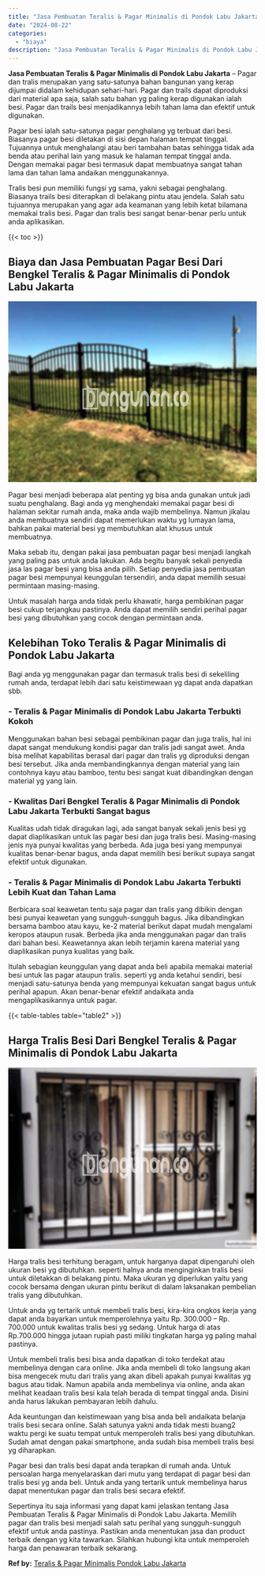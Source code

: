```yaml
---
title: "Jasa Pembuatan Teralis & Pagar Minimalis di Pondok Labu Jakarta"
date: "2024-08-22"
categories: 
  - "biaya"
description: "Jasa Pembuatan Teralis & Pagar Minimalis di Pondok Labu Jakarta. Sepertinya itu saja informasi yang dapat kami jelaskan tentang Jasa Pembuatan Teralis & Paga..."
---
```


**Jasa Pembuatan Teralis & Pagar Minimalis di Pondok Labu Jakarta** – Pagar dan tralis merupakan yang satu-satunya bahan bangunan yang kerap dijumpai didalam kehidupan sehari-hari. Pagar dan trails dapat diproduksi dari material apa saja, salah satu bahan yg paling kerap digunakan ialah besi. Pagar dan trails besi menjadikannya lebih tahan lama dan efektif untuk digunakan.

Pagar besi ialah satu-satunya pagar penghalang yg terbuat dari besi. Biasanya pagar besi diletakan di sisi depan halaman tempat tinggal. Tujuannya untuk menghalangi atau beri tambahan batas sehingga tidak ada benda atau perihal lain yang masuk ke halaman tempat tinggal anda. Dengan memakai pagar besi termasuk dapat membuatnya sangat tahan lama dan tahan lama andaikan menggunakannya.

Tralis besi pun memiliki fungsi yg sama, yakni sebagai penghalang. Biasanya trails besi diterapkan di belakang pintu atau jendela. Salah satu tujuannya merupakan yang agar ada keamanan yang lebih ketat bilamana memakai tralis besi. Pagar dan tralis besi sangat benar-benar perlu untuk anda aplikasikan.

{{< toc >}}

## Biaya dan Jasa Pembuatan Pagar Besi Dari Bengkel Teralis & Pagar Minimalis di Pondok Labu Jakarta

![Jasa Pembuatan Teralis & Pagar Minimalis di Pondok Labu Jakarta](/images/pagar-minimalis-murah-02.png)

Pagar besi menjadi beberapa alat penting yg bisa anda gunakan untuk jadi suatu penghalang. Bagi anda yg menghendaki memakai pagar besi di halaman sekitar rumah anda, maka anda wajib membelinya. Namun jikalau anda membuatnya sendiri dapat memerlukan waktu yg lumayan lama, bahkan pakai material besi yg membutuhkan alat khusus untuk membuatnya.

Maka sebab itu, dengan pakai jasa pembuatan pagar besi menjadi langkah yang paling pas untuk anda lakukan. Ada begitu banyak sekali penyedia jasa las pagar besi yang bisa anda pilih. Setiap penyedia jasa pembuatan pagar besi mempunyai keunggulan tersendiri, anda dapat memilih sesuai permintaan masing-masing.

Untuk masalah harga anda tidak perlu khawatir, harga pembikinan pagar besi cukup terjangkau pastinya. Anda dapat memilih sendiri perihal pagar besi yang dibutuhkan yang cocok dengan permintaan anda.

## Kelebihan Toko Teralis & Pagar Minimalis di Pondok Labu Jakarta

Bagi anda yg menggunakan pagar dan termasuk tralis besi di sekeliling rumah anda, terdapat lebih dari satu keistimewaan yg dapat anda dapatkan sbb.

### \- Teralis & Pagar Minimalis di Pondok Labu Jakarta Terbukti Kokoh

Menggunakan bahan besi sebagai pembikinan pagar dan juga tralis, hal ini dapat sangat mendukung kondisi pagar dan tralis jadi sangat awet. Anda bisa melihat kapabilitas berasal dari pagar dan tralis yg diproduksi dengan besi tersebut. Jika anda membandingkannya dengan material yang lain contohnya kayu atau bamboo, tentu besi sangat kuat dibandingkan dengan material yg yang lain.

### \- Kwalitas Dari Bengkel Teralis & Pagar Minimalis di Pondok Labu Jakarta Terbukti Sangat bagus

Kualitas udah tidak diragukan lagi, ada sangat banyak sekali jenis besi yg dapat diaplikasikan untuk las pagar besi dan juga tralis besi. Masing-masing jenis nya punyai kwalitas yang berbeda. Ada juga besi yang mempunyai kualitas benar-benar bagus, anda dapat memilih besi berikut supaya sangat efektif untuk digunakan.

### \- Teralis & Pagar Minimalis di Pondok Labu Jakarta Terbukti Lebih Kuat dan Tahan Lama

Berbicara soal keawetan tentu saja pagar dan tralis yang dibikin dengan besi punyai keawetan yang sungguh-sungguh bagus. Jika dibandingkan bersama bamboo atau kayu, ke-2 material berikut dapat mudah mengalami keropos ataupun rusak. Berbeda jika anda menggunakan pagar dan tralis dari bahan besi. Keawetannya akan lebih terjamin karena material yang diaplikasikan punya kualitas yang baik.

Itulah sebagian keunggulan yang dapat anda beli apabila memakai material besi untuk las pagar ataupun tralis. seperti yg anda ketahui sendiri, besi menjadi satu-satunya benda yang mempunyai kekuatan sangat bagus untuk perihal apapun. Akan benar-benar efektif andaikata anda mengaplikasikannya untuk pagar.

{{< table-tables table="table2" >}}

## Harga Tralis Besi Dari Bengkel Teralis & Pagar Minimalis di Pondok Labu Jakarta

![Jasa Pembuatan Teralis & Pagar Minimalis di Pondok Labu Jakarta](/images/teralis-minimalis-murah-14.png)

Harga tralis besi terhitung beragam, untuk harganya dapat dipengaruhi oleh ukuran besi yg dibutuhkan. seperti halnya anda menginginkan tralis besi untuk diletakkan di belakang pintu. Maka ukuran yg diperlukan yaitu yang cocok bersama dengan ukuran pintu berikut di dalam laksanakan pembelian tralis yang dibutuhkan.

Untuk anda yg tertarik untuk membeli tralis besi, kira-kira ongkos kerja yang dapat anda bayarkan untuk memperolehnya yaitu Rp. 300.000 – Rp. 700.000 untuk kwalitas tralis besi yg sedang. Untuk harga di atas Rp.700.000 hingga jutaan rupiah pasti miliki tingkatan harga yg paling mahal pastinya.

Untuk membeli tralis besi bisa anda dapatkan di toko terdekat atau membelinya dengan cara online. Jika anda membeli di toko langsung akan bisa mengecek mutu dari tralis yang akan dibeli apakah punyai kwalitas yg bagus atau tidak. Namun apabila anda membelinya via online, anda akan melihat keadaan tralis besi kala telah berada di tempat tinggal anda. Disini anda harus lakukan pembayaran lebih dahulu.

Ada keuntungan dan keistimewaan yang bisa anda beli andaikata belanja tralis besi secara online. Salah satunya yakni anda tidak mesti buang2 waktu pergi ke suatu tempat untuk memperoleh tralis besi yang dibutuhkan. Sudah amat dengan pakai smartphone, anda sudah bisa membeli tralis besi yg diharapkan.

Pagar besi dan tralis besi dapat anda terapkan di rumah anda. Untuk persoalan harga menyelaraskan dari mutu yang terdapat di pagar besi dan tralis besi yg anda beli. Untuk anda yang tertarik untuk membelinya harus dapat menentukan pagar dan tralis besi secara efektif.

Sepertinya itu saja informasi yang dapat kami jelaskan tentang Jasa Pembuatan Teralis & Pagar Minimalis di Pondok Labu Jakarta. Memilih pagar dan tralis besi menjadi salah satu perihal yang sungguh-sungguh efektif untuk anda pastinya. Pastikan anda menentukan jasa dan product terbaik dengan yg kita tawarkan. Silahkan hubungi kita untuk memperoleh harga dan penawaran terbaik sekarang.

**Ref by:** [Teralis & Pagar Minimalis Pondok Labu Jakarta](https://id.wikipedia.org/wiki/Teralis)
